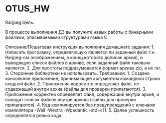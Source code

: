 # OTUS_HW

Rarjpeg
Цель:

В процессе выполнения ДЗ вы получите навык работы с бинарными файлами, описываемыми структурами языка C.

Описание/Пошаговая инструкция выполнения домашнего задания:
	1.	Написать программу, определяющую является ли заданный файл т.н. Rarjpeg-ом (изображением, в конец которого дописан архив), и выводящую список файлов в архиве, если заданный файл таковым является.
	2.	Для простоты подразумевается формат архива zip, а не rar.
	3.	Сторонние библиотеки не использовать.
    Требования:
	1.	Создано консольное приложение, принимающее аргументом командной строки входной файл.
	2.	Приложение корректно определяет файл, не содержащий внутри архив (файлы для проверки прилагаются).
	3.	Приложение корректно определяет файл, содержащий внутри архив, и выводит список файлов внутри архива (файлы для проверки прилагаются).
	4.	Код компилируется без предупреждений с ключами компилятора -Wall -Wextra -Wpedantic -std=c11.
	5.	Далее успешность определяется ревью кода.
